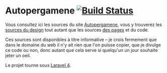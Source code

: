 # Autopergamene [![Build Status](https://next.travis-ci.org/Anahkiasen/autopergamene.png?branch=master)](https://next.travis-ci.org/Anahkiasen/autopergamene)

Vous consultez ici les sources du site [Autopergamene][0], vous y trouverez les [sources du design][1] tout autant que les sources [des pages][2] et du code.

Ces sources sont disponibles à titre informative – je crois fermement que dans le domaine du web il n'y ait rien que l'on puisse copier, que je divulge ce code ou non, donc autant que cela serve si quelqu'un un jour souhaite jeter un oeil.

Le projet tourne sous [Laravel 4][].

[Laravel 4]: http://four.laravel.com/
[0]: http://autopergamene.eu/
[1]: https://github.com/Anahkiasen/autopergamene/tree/master/public/app/sass
[2]: https://github.com/Anahkiasen/autopergamene/tree/master/app